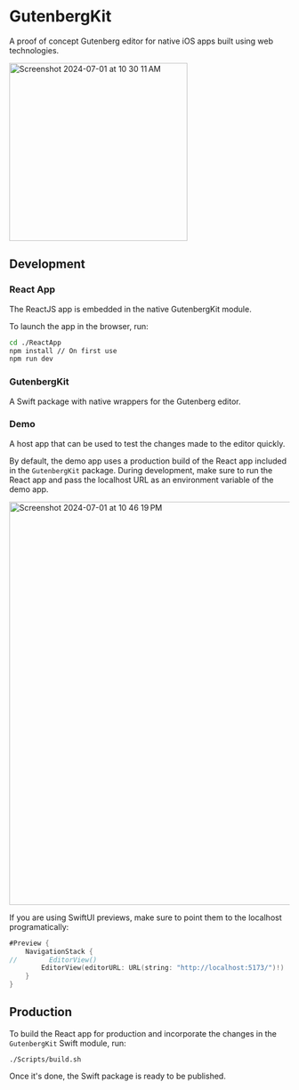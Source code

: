 # GutenbergKit

A proof of concept Gutenberg editor for native iOS apps built using web technologies.

<img width="320" alt="Screenshot 2024-07-01 at 10 30 11 AM" src="https://github.com/kean/GutenbergKit/assets/1567433/4d9b2fcd-30fa-46ca-895d-07e0848143b1">

## Development

### React App

The ReactJS app is embedded in the native GutenbergKit module.

To launch the app in the browser, run:

```bash
cd ./ReactApp
npm install // On first use
npm run dev
```

### GutenbergKit

A Swift package with native wrappers for the Gutenberg editor.

### Demo

A host app that can be used to test the changes made to the editor quickly. 

By default, the demo app uses a production build of the React app included in the `GutenbergKit` package. During development, make sure to run the React app and pass the localhost URL as an environment variable of the demo app.

<img width="725" alt="Screenshot 2024-07-01 at 10 46 19 PM" src="https://github.com/kean/GutenbergKit/assets/1567433/cdc8a28a-c621-4b8e-bc7a-31361694434c">

If you are using SwiftUI previews, make sure to point them to the localhost programatically:

```swift
#Preview {
    NavigationStack {
//        EditorView()
        EditorView(editorURL: URL(string: "http://localhost:5173/")!)
    }
}
```

## Production

To build the React app for production and incorporate the changes in the `GutenbergKit` Swift module, run:

```
./Scripts/build.sh
```

Once it's done, the Swift package is ready to be published.
